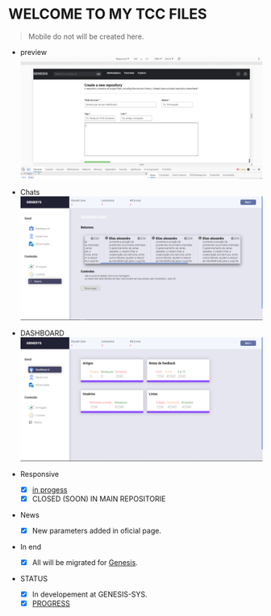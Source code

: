 # WELCOME TO MY TCC FILES

> Mobile do not will be created here.
  
- preview
![Issue preview](./assets/issue.PNG)

- Chats
![Chat controle](./assets/chats.PNG)

- DASHBOARD
![home screen: dashboard](./assets/home_dash.PNG)

- Responsive
  - [X] [in progess](https://github.com/geni-sys/webfinal)
  - [x] CLOSED (SOON) IN MAIN REPOSITORIE
 
- News
  - [X] New parameters added in oficial page.
  
- In end
  - [X] All will be migrated for [Genesis](https://github.com/geni-sys).

- STATUS
  - [X] In developement at GENESIS-SYS.
  - [X] [PROGRESS](https://www.notion.so/Webfinal-b7b36ab07fee49a1a50f339d6e970d29)

